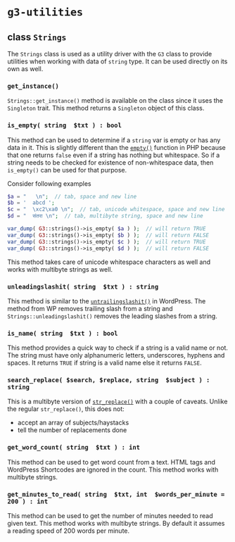 
# `g3-utilities`

## class `Strings`

The `Strings` class is used as a utility driver with the `G3` class to provide utilities when working with data of `string` type. It can be used directly on its own as well.

### `get_instance()`

`Strings::get_instance()` method is available on the class since it uses the `Singleton` trait. This method returns a `Singleton` object of this class.

### `is_empty( string  $txt ) : bool`

This method can be used to determine if a `string` var is empty or has any data in it. This is slightly different than the [`empty()`](https://www.php.net/manual/en/function.empty.php) function in PHP because that one returns `false` even if a string has nothing but whitespace. So if a string needs to be checked for existence of non-whitespace data, then `is_empty()` can be used for that purpose.

Consider following examples

```php
$a = "	 \n";  // tab, space and new line
$b = '	abcd ';
$c = "	\xc2\xa0 \n";  // tab, unicode whitespace, space and new line
$d = "	संतरा \n";  // tab, multibyte string, space and new line

var_dump( G3::strings()->is_empty( $a ) );  // will return TRUE
var_dump( G3::strings()->is_empty( $b ) );  // will return FALSE
var_dump( G3::strings()->is_empty( $c ) );  // will return TRUE
var_dump( G3::strings()->is_empty( $d ) );  // will return FALSE
```

This method takes care of unicode whitespace characters as well and works with multibyte strings as well.

### `unleadingslashit( string  $txt ) : string`

This method is similar to the [`untrailingslashit()`](https://developer.wordpress.org/reference/functions/untrailingslashit/) in WordPress. The method from WP removes trailing slash from a string and `Strings::unleadingslashit()` removes the leading slashes from a string.

### `is_name( string  $txt ) : bool`

This method provides a quick way to check if a string is a valid name or not. The string must have only alphanumeric letters, underscores, hyphens and spaces. It returns `TRUE` if string is a valid name else it returns `FALSE`.

### `search_replace( $search, $replace, string  $subject ) : string`

This is a multibyte version of [`str_replace()`](https://www.php.net/manual/en/function.str-replace.php) with a couple of caveats. Unlike the regular `str_replace()`, this does not:
- accept an array of subjects/haystacks
- tell the number of replacements done

### `get_word_count( string  $txt ) : int`

This method can be used to get word count from a text. HTML tags and WordPress Shortcodes are ignored in the count. This method works with multibyte strings.

### `get_minutes_to_read( string  $txt, int  $words_per_minute = 200 ) : int`

This method can be used to get the number of minutes needed to read given text. This method works with multibyte strings. By default it assumes a reading speed of 200 words per minute.
